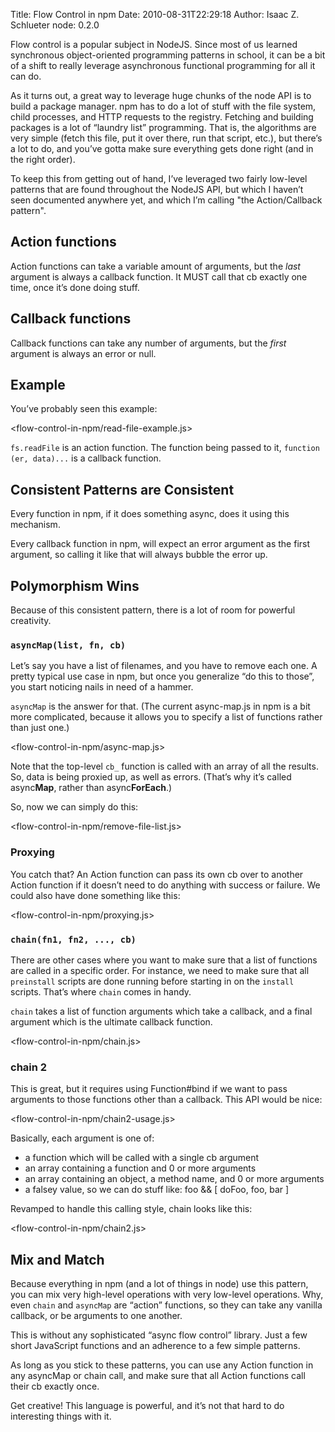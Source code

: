 Title: Flow Control in npm
Date: 2010-08-31T22:29:18
Author: Isaac Z. Schlueter
node: 0.2.0

Flow control is a popular subject in NodeJS.  Since most of us learned synchronous object-oriented programming patterns in school, it can be a bit of a shift to really leverage asynchronous functional programming for all it can do.

As it turns out, a great way to leverage huge chunks of the node API is to build a package manager.  npm has to do a lot of stuff with the file system, child processes, and HTTP requests to the registry.  Fetching and building packages is a lot of “laundry list” programming.  That is, the algorithms are very simple (fetch this file, put it over there, run that script, etc.), but there’s a lot to do, and you’ve gotta make sure everything gets done right (and in the right order).

To keep this from getting out of hand, I’ve leveraged two fairly low-level patterns that are found throughout the NodeJS API, but which I haven’t seen documented anywhere yet, and which I’m calling "the Action/Callback pattern".

## Action functions

Action functions can take a variable amount of arguments, but the *last* argument is always a callback function.  It MUST call that cb exactly one time, once it’s done doing stuff.

## Callback functions

Callback functions can take any number of arguments, but the *first* argument is always an error or null.

## Example

You’ve probably seen this example:

<flow-control-in-npm/read-file-example.js>

`fs.readFile` is an action function.  The function being passed to it, `function (er, data)...` is a callback function.

## Consistent Patterns are Consistent

Every function in npm, if it does something async, does it using this mechanism.

Every callback function in npm, will expect an error argument as the first argument, so calling it like that will always bubble the error up.

## Polymorphism Wins

Because of this consistent pattern, there is a lot of room for powerful creativity.

### `asyncMap(list, fn, cb)`

Let’s say you have a list of filenames, and you have to remove each one.  A pretty typical use case in npm, but once you generalize “do this to those”, you start noticing nails in need of a hammer.

`asyncMap` is the answer for that.  (The current async-map.js in npm is a bit more complicated, because it allows you to specify a list of functions rather than just one.)

<flow-control-in-npm/async-map.js>

Note that the top-level `cb_` function is called with an array of all the results.  So, data is being proxied up, as well as errors.  (That’s why it’s called async**Map**, rather than async**ForEach**.)

So, now we can simply do this:

<flow-control-in-npm/remove-file-list.js>

### Proxying

You catch that?  An Action function can pass its own cb over to another Action function if it doesn’t need to do anything with success or failure.  We could also have done something like this:

<flow-control-in-npm/proxying.js>

### `chain(fn1, fn2, ..., cb)`

There are other cases where you want to make sure that a list of functions are called in a specific order.  For instance, we need to make sure that all `preinstall` scripts are done running before starting in on the `install` scripts.  That’s where `chain` comes in handy.

`chain` takes a list of function arguments which take a callback, and a final argument which is the ultimate callback function.

<flow-control-in-npm/chain.js>

### chain 2

This is great, but it requires using Function#bind if we want to pass arguments to those functions other than a callback.  This API would be nice:

<flow-control-in-npm/chain2-usage.js>

Basically, each argument is one of:

* a function which will be called with a single cb argument
* an array containing a function and 0 or more arguments
* an array containing an object, a method name, and 0 or more arguments
* a falsey value, so we can do stuff like:
     foo && [ doFoo, foo, bar ]

Revamped to handle this calling style, chain looks like this:

<flow-control-in-npm/chain2.js>

## Mix and Match

Because everything in npm (and a lot of things in node) use this pattern, you can mix very high-level operations with very low-level operations.  Why, even `chain` and `asyncMap` are “action” functions, so they can take any vanilla callback, or be arguments to one another.

This is without any sophisticated “async flow control” library.  Just a few short JavaScript functions and an adherence to a few simple patterns.

As long as you stick to these patterns, you can use any Action function in any asyncMap or chain call, and make sure that all Action functions call their cb exactly once.

Get creative!  This language is powerful, and it’s not that hard to do interesting things with it.

